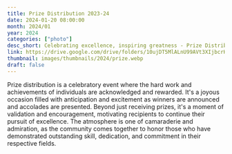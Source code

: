 ```yaml
---
title: Prize Distribution 2023-24
date: 2024-01-20 08:00:00
month: 2024/01
year: 2024
categories: ["photo"]
desc_short: Celebrating excellence, inspiring greatness - Prize Distribution at the Brindavan Campus
link: https://drive.google.com/drive/folders/10ujDT5MlALnU99AVt3XIjbcrHUkPDkne?usp=drive_link
thumbnail: images/thumbnails/2024/prize.webp
draft: false
---
```


 Prize distribution is a celebratory event where the hard work and achievements of individuals are acknowledged and rewarded. It's a joyous occasion filled with anticipation and excitement as winners are announced and accolades are presented. Beyond just receiving prizes, it's a moment of validation and encouragement, motivating recipients to continue their pursuit of excellence. The atmosphere is one of camaraderie and admiration, as the community comes together to honor those who have demonstrated outstanding skill, dedication, and commitment in their respective fields.